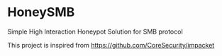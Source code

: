 # HoneySMB
Simple High Interaction Honeypot Solution for SMB protocol

This project is inspired from https://github.com/CoreSecurity/impacket
